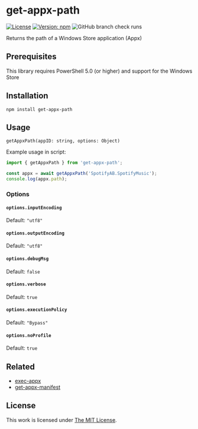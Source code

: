 # get-appx-path

[![License](https://img.shields.io/github/license/idleberg/node-get-appx-path?color=blue&style=for-the-badge)](https://github.com/idleberg/node-get-appx-path/blob/main/LICENSE)
[![Version: npm](https://img.shields.io/npm/v/get-appx-path?style=for-the-badge)](https://www.npmjs.org/package/get-appx-path)
![GitHub branch check runs](https://img.shields.io/github/check-runs/idleberg/node-get-appx-path/main?style=for-the-badge)

Returns the path of a Windows Store application (Appx)

## Prerequisites

This library requires PowerShell 5.0 (or higher) and support for the Windows Store

## Installation

`npm install get-appx-path`

## Usage

`getAppxPath(appID: string, options: Object)`

Example usage in script:

```js
import { getAppxPath } from 'get-appx-path';

const appx = await getAppxPath('SpotifyAB.SpotifyMusic');
console.log(appx.path);
```

### Options

#### `options.inputEncoding`

Default: `"utf8"`

#### `options.outputEncoding`

Default: `"utf8"`

#### `options.debugMsg`

Default: `false`

#### `options.verbose`

Default: `true`

#### `options.executionPolicy`

Default: `"Bypass"`

#### `options.noProfile`

Default: `true`

## Related

- [exec-appx](https://www.npmjs.com/package/exec-appx)
- [get-appx-manifest](https://www.npmjs.com/package/get-appx-manifest)

## License

This work is licensed under [The MIT License](LICENSE).

